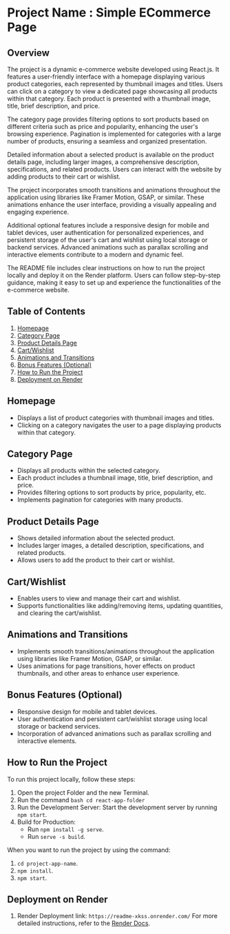 # Project Name : Simple ECommerce Page

## Overview

The project is a dynamic e-commerce website developed using React.js. It features a user-friendly interface with a homepage displaying various product categories, each represented by thumbnail images and titles. Users can click on a category to view a dedicated page showcasing all products within that category. Each product is presented with a thumbnail image, title, brief description, and price.

The category page provides filtering options to sort products based on different criteria such as price and popularity, enhancing the user's browsing experience. Pagination is implemented for categories with a large number of products, ensuring a seamless and organized presentation.

Detailed information about a selected product is available on the product details page, including larger images, a comprehensive description, specifications, and related products. Users can interact with the website by adding products to their cart or wishlist.

The project incorporates smooth transitions and animations throughout the application using libraries like Framer Motion, GSAP, or similar. These animations enhance the user interface, providing a visually appealing and engaging experience.

Additional optional features include a responsive design for mobile and tablet devices, user authentication for personalized experiences, and persistent storage of the user's cart and wishlist using local storage or backend services. Advanced animations such as parallax scrolling and interactive elements contribute to a modern and dynamic feel.

The README file includes clear instructions on how to run the project locally and deploy it on the Render platform. Users can follow step-by-step guidance, making it easy to set up and experience the functionalities of the e-commerce website.

## Table of Contents

1. [Homepage](#homepage)
2. [Category Page](#category-page)
3. [Product Details Page](#product-details-page)
4. [Cart/Wishlist](#cartwishlist)
5. [Animations and Transitions](#animations-and-transitions)
6. [Bonus Features (Optional)](#bonus-features-optional)
7. [How to Run the Project](#how-to-run-the-project)
8. [Deployment on Render](#deployment-on-render)

## Homepage

- Displays a list of product categories with thumbnail images and titles.
- Clicking on a category navigates the user to a page displaying products within that category.

## Category Page

- Displays all products within the selected category.
- Each product includes a thumbnail image, title, brief description, and price.
- Provides filtering options to sort products by price, popularity, etc.
- Implements pagination for categories with many products.

## Product Details Page

- Shows detailed information about the selected product.
- Includes larger images, a detailed description, specifications, and related products.
- Allows users to add the product to their cart or wishlist.

## Cart/Wishlist

- Enables users to view and manage their cart and wishlist.
- Supports functionalities like adding/removing items, updating quantities, and clearing the cart/wishlist.

## Animations and Transitions

- Implements smooth transitions/animations throughout the application using libraries like Framer Motion, GSAP, or similar.
- Uses animations for page transitions, hover effects on product thumbnails, and other areas to enhance user experience.

## Bonus Features (Optional)

- Responsive design for mobile and tablet devices.
- User authentication and persistent cart/wishlist storage using local storage or backend services.
- Incorporation of advanced animations such as parallax scrolling and interactive elements.

## How to Run the Project

To run this project locally, follow these steps:

1. Open the project Folder and the new Terminal.
2. Run the command
   ```bash cd react-app-folder```
5. Run the Development Server: Start the development server by running `npm start`.
6. Build for Production:
   - Run `npm install -g serve`.
   - Run `serve -s build`.

When you want to run the project by using the command:

1. `cd project-app-name`.
2. `npm install`.
3. `npm start`.

## Deployment on Render

1. Render Deployment link: `https://readme-xkss.onrender.com/`
For more detailed instructions, refer to the [Render Docs](https://render.com/docs).
